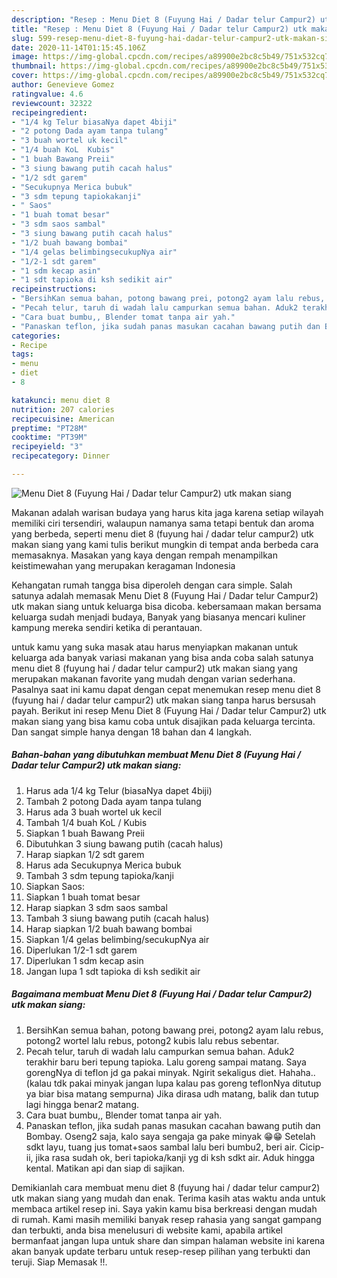 ```yaml
---
description: "Resep : Menu Diet 8 (Fuyung Hai / Dadar telur Campur2) utk makan siang Terbukti"
title: "Resep : Menu Diet 8 (Fuyung Hai / Dadar telur Campur2) utk makan siang Terbukti"
slug: 599-resep-menu-diet-8-fuyung-hai-dadar-telur-campur2-utk-makan-siang-terbukti
date: 2020-11-14T01:15:45.106Z
image: https://img-global.cpcdn.com/recipes/a89900e2bc8c5b49/751x532cq70/menu-diet-8-fuyung-hai-dadar-telur-campur2-utk-makan-siang-foto-resep-utama.jpg
thumbnail: https://img-global.cpcdn.com/recipes/a89900e2bc8c5b49/751x532cq70/menu-diet-8-fuyung-hai-dadar-telur-campur2-utk-makan-siang-foto-resep-utama.jpg
cover: https://img-global.cpcdn.com/recipes/a89900e2bc8c5b49/751x532cq70/menu-diet-8-fuyung-hai-dadar-telur-campur2-utk-makan-siang-foto-resep-utama.jpg
author: Genevieve Gomez
ratingvalue: 4.6
reviewcount: 32322
recipeingredient:
- "1/4 kg Telur biasaNya dapet 4biji"
- "2 potong Dada ayam tanpa tulang"
- "3 buah wortel uk kecil"
- "1/4 buah KoL  Kubis"
- "1 buah Bawang Preii"
- "3 siung bawang putih cacah halus"
- "1/2 sdt garem"
- "Secukupnya Merica bubuk"
- "3 sdm tepung tapiokakanji"
- " Saos"
- "1 buah tomat besar"
- "3 sdm saos sambal"
- "3 siung bawang putih cacah halus"
- "1/2 buah bawang bombai"
- "1/4 gelas belimbingsecukupNya air"
- "1/2-1 sdt garem"
- "1 sdm kecap asin"
- "1 sdt tapioka di ksh sedikit air"
recipeinstructions:
- "BersihKan semua bahan, potong bawang prei, potong2 ayam lalu rebus, potong2 wortel lalu rebus, potong2 kubis lalu rebus sebentar."
- "Pecah telur, taruh di wadah lalu campurkan semua bahan. Aduk2 terakhir baru beri tepung tapioka. Lalu goreng sampai matang. Saya gorengNya di teflon jd ga pakai minyak. Ngirit sekaligus diet. Hahaha.. (kalau tdk pakai minyak jangan lupa kalau pas goreng teflonNya ditutup ya biar bisa matang sempurna) Jika dirasa udh matang, balik dan tutup lagi hingga benar2 matang."
- "Cara buat bumbu,, Blender tomat tanpa air yah."
- "Panaskan teflon, jika sudah panas masukan cacahan bawang putih dan Bombay. Oseng2 saja, kalo saya sengaja ga pake minyak 😁😁 Setelah sdkt layu, tuang jus tomat+saos sambal lalu beri bumbu2, beri air. Cicip-ii, jika rasa sudah ok, beri tapioka/kanji yg di ksh sdkt air. Aduk hingga kental. Matikan api dan siap di sajikan."
categories:
- Recipe
tags:
- menu
- diet
- 8

katakunci: menu diet 8 
nutrition: 207 calories
recipecuisine: American
preptime: "PT28M"
cooktime: "PT39M"
recipeyield: "3"
recipecategory: Dinner

---
```



![Menu Diet 8 (Fuyung Hai / Dadar telur Campur2) utk makan siang](https://img-global.cpcdn.com/recipes/a89900e2bc8c5b49/751x532cq70/menu-diet-8-fuyung-hai-dadar-telur-campur2-utk-makan-siang-foto-resep-utama.jpg)

Makanan adalah warisan budaya yang harus kita jaga karena setiap wilayah memiliki ciri tersendiri, walaupun namanya sama tetapi bentuk dan aroma yang berbeda, seperti menu diet 8 (fuyung hai / dadar telur campur2) utk makan siang yang kami tulis berikut mungkin di tempat anda berbeda cara memasaknya. Masakan yang kaya dengan rempah menampilkan keistimewahan yang merupakan keragaman Indonesia

Kehangatan rumah tangga bisa diperoleh dengan cara simple. Salah satunya adalah memasak Menu Diet 8 (Fuyung Hai / Dadar telur Campur2) utk makan siang untuk keluarga bisa dicoba. kebersamaan makan bersama keluarga sudah menjadi budaya, Banyak yang biasanya mencari kuliner kampung mereka sendiri ketika di perantauan.



untuk kamu yang suka masak atau harus menyiapkan makanan untuk keluarga ada banyak variasi makanan yang bisa anda coba salah satunya menu diet 8 (fuyung hai / dadar telur campur2) utk makan siang yang merupakan makanan favorite yang mudah dengan varian sederhana. Pasalnya saat ini kamu dapat dengan cepat menemukan resep menu diet 8 (fuyung hai / dadar telur campur2) utk makan siang tanpa harus bersusah payah.
Berikut ini resep Menu Diet 8 (Fuyung Hai / Dadar telur Campur2) utk makan siang yang bisa kamu coba untuk disajikan pada keluarga tercinta. Dan sangat simple hanya dengan 18 bahan dan 4 langkah.


<!--inarticleads1-->

##### Bahan-bahan yang dibutuhkan membuat Menu Diet 8 (Fuyung Hai / Dadar telur Campur2) utk makan siang:

1. Harus ada 1/4 kg Telur (biasaNya dapet 4biji)
1. Tambah 2 potong Dada ayam tanpa tulang
1. Harus ada 3 buah wortel uk kecil
1. Tambah 1/4 buah KoL / Kubis
1. Siapkan 1 buah Bawang Preii
1. Dibutuhkan 3 siung bawang putih (cacah halus)
1. Harap siapkan 1/2 sdt garem
1. Harus ada Secukupnya Merica bubuk
1. Tambah 3 sdm tepung tapioka/kanji
1. Siapkan  Saos:
1. Siapkan 1 buah tomat besar
1. Harap siapkan 3 sdm saos sambal
1. Tambah 3 siung bawang putih (cacah halus)
1. Harap siapkan 1/2 buah bawang bombai
1. Siapkan 1/4 gelas belimbing/secukupNya air
1. Diperlukan 1/2-1 sdt garem
1. Diperlukan 1 sdm kecap asin
1. Jangan lupa 1 sdt tapioka di ksh sedikit air




<!--inarticleads2-->

##### Bagaimana membuat  Menu Diet 8 (Fuyung Hai / Dadar telur Campur2) utk makan siang:

1. BersihKan semua bahan, potong bawang prei, potong2 ayam lalu rebus, potong2 wortel lalu rebus, potong2 kubis lalu rebus sebentar.
1. Pecah telur, taruh di wadah lalu campurkan semua bahan. Aduk2 terakhir baru beri tepung tapioka. Lalu goreng sampai matang. Saya gorengNya di teflon jd ga pakai minyak. Ngirit sekaligus diet. Hahaha.. (kalau tdk pakai minyak jangan lupa kalau pas goreng teflonNya ditutup ya biar bisa matang sempurna) Jika dirasa udh matang, balik dan tutup lagi hingga benar2 matang.
1. Cara buat bumbu,, Blender tomat tanpa air yah.
1. Panaskan teflon, jika sudah panas masukan cacahan bawang putih dan Bombay. Oseng2 saja, kalo saya sengaja ga pake minyak 😁😁 Setelah sdkt layu, tuang jus tomat+saos sambal lalu beri bumbu2, beri air. Cicip-ii, jika rasa sudah ok, beri tapioka/kanji yg di ksh sdkt air. Aduk hingga kental. Matikan api dan siap di sajikan.




Demikianlah cara membuat menu diet 8 (fuyung hai / dadar telur campur2) utk makan siang yang mudah dan enak. Terima kasih atas waktu anda untuk membaca artikel resep ini. Saya yakin kamu bisa berkreasi dengan mudah di rumah. Kami masih memiliki banyak resep rahasia yang sangat gampang dan terbukti, anda bisa menelusuri di website kami, apabila artikel bermanfaat jangan lupa untuk share dan simpan halaman website ini karena akan banyak update terbaru untuk resep-resep pilihan yang terbukti dan teruji. Siap Memasak !!. 
